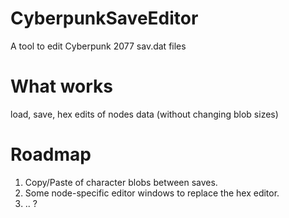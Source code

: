 # CyberpunkSaveEditor
A tool to edit Cyberpunk 2077 sav.dat files

# What works
load, save, hex edits of nodes data (without changing blob sizes)

# Roadmap
1) Copy/Paste of character blobs between saves.
2) Some node-specific editor windows to replace the hex editor.
3) .. ?
